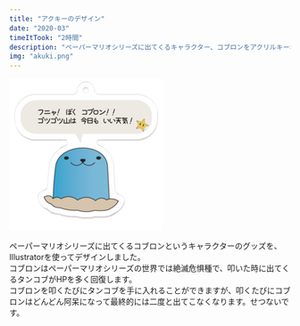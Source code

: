 ```yaml
---
title: "アクキーのデザイン"
date: "2020-03"
timeItTook: "2時間"
description: "ペーパーマリオシリーズに出てくるキャラクター、コブロンをアクリルキーホルダーにしました。"
img: "akuki.png"
---
```

![アクキー](./akuki.png)

ペーパーマリオシリーズに出てくるコブロンというキャラクターのグッズを、Illustratorを使ってデザインしました。<br/>コブロンはペーパーマリオシリーズの世界では絶滅危惧種で、叩いた時に出てくるタンコブがHPを多く回復します。<br/>コブロンを叩くたびにタンコブを手に入れることができますが、叩くたびにコブロンはどんどん阿呆になって最終的には二度と出てこなくなります。せつないです。
